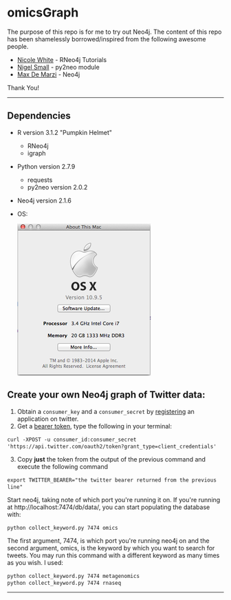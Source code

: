 # omicsGraph
The purpose of this repo is for me to try out Neo4j. The content of this repo has been shamelessly borrowed/inspired from the following awesome people.

* [Nicole White](https://github.com/nicolewhite/graphs_r_cool) - RNeo4j Tutorials
* [Nigel Small](https://github.com/nigelsmall/py2neo) - py2neo module
* [Max De Marzi](http://maxdemarzi.com/) - Neo4j

Thank You!

---

## Dependencies
* R version 3.1.2 "Pumpkin Helmet"
	* RNeo4j
	* igraph
* Python version 2.7.9
	* requests
	* py2neo version 2.0.2
* Neo4j version 2.1.6
* OS:

	![About my Mac](images/about_this_mac.png)

## Create your own Neo4j graph of Twitter data:

1. Obtain a `consumer_key` and a `consumer_secret` by [registering](https://dev.twitter.com/apps) an application on twitter.
2. Get a [bearer token](https://dev.twitter.com/docs/auth/application-only-auth), type the following in your terminal:

```
curl -XPOST -u consumer_id:consumer_secret 'https://api.twitter.com/oauth2/token?grant_type=client_credentials'
```

3. Copy **just** the token from the output of the previous command and execute the following command

```
export TWITTER_BEARER="the twitter bearer returned from the previous line"
```

Start neo4j, taking note of which port you're running it on. If you're running at http://localhost:7474/db/data/, you can start populating the database with:

```
python collect_keyword.py 7474 omics
```

The first argument, 7474, is which port you're running neo4j on and the second argument, omics, is the keyword by which you want to search for tweets. You may run this command with a different keyword as many times as you wish. I used:

```
python collect_keyword.py 7474 metagenomics
python collect_keyword.py 7474 rnaseq
```

---
